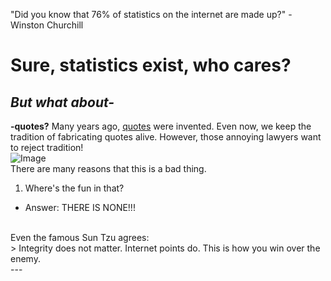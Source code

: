 "Did you know that 76% of statistics on the internet are made up?" - Winston Churchill
# Sure, statistics exist, who cares?
## *But what about-* 
**-quotes?**
Many years ago, [quotes](https://en.wikipedia.org/wiki/Quote) were invented. Even now, we keep the tradition of fabricating quotes alive.
However, those annoying lawyers want to reject tradition! 
<br>
![Image](https://media.istockphoto.com/photos/you-wont-get-away-with-it-picture-id163640730?k=20&m=163640730&s=612x612&w=0&h=c2TWD6at0rdZ6nTLFSi4KNbsQSDpxqkmuqPogFMN2iI=)
<br>
There are many reasons that this is a bad thing.
1. Where's the fun in that?
* Answer: THERE IS NONE!!!
<br>
Even the famous Sun Tzu agrees:
<br>
> Integrity does not matter. Internet points do. This is how you win over the enemy.
<br>
---
